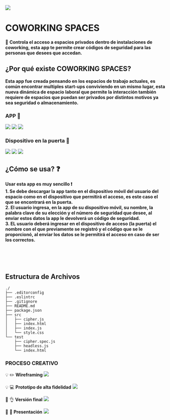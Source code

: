 
![](src/imagesApp/img.gif)


 	
# COWORKING SPACES
:closed_lock_with_key: **Controla el acceso a espacios privados dentro de instalaciones de coworking, esta app te permite crear códigos de seguridad para las personas que desees que accedan.**

## ¿Por qué existe COWORKING SPACES?
**Esta app fue creada pensando en los espacios de trabajo actuales, es común encontrar multiples start-ups conviviendo en un mismo lugar, esta nueva dinámica de espacio laboral que permite la interacción también requiere de espacios que puedan ser privados por distintos motivos ya sea seguridad o almacenamiento.**

### APP :iphone:
![](src/imagesREADME/app1.jpg)
![](src/imagesREADME/app2.png)
![](src/imagesREADME/app3.jpg)

### Dispositivo en la puerta :door:

![](src/imagesREADME/puerta1.png)
![](src/imagesREADME/puerta2.png)
![](src/imagesREADME/puerta3.png)


## ¿Cómo se usa? :question:
**Usar esta app es muy sencillo :exclamation:**
<br>
**1.  Se debe descargar la app tanto en el dispositivo móvil del usuario del espacio como en el dispositivo que permitirá el acceso, es este caso el que se encontrará en la puerta.**
<br>
**2. El usuario ingresa, en la app de su dispositivo móvil, su nombre, la palabra clave de su elección y el número de seguridad que desee, al enviar estos datos la app le devolverá un código de seguridad.**
<br>
**3. EL usuario deberá ingresar en el dispositivo de acceso (la puerta) el nombre con el que previamente se registró y el código que se le proporcionó, al enviar los datos se le permitirá el acceso en caso de ser los correctos.**

<br>
<br>
<br>

 ## Estructura de Archivos
  
  
```text
./
├── .editorconfig
├── .eslintrc
├── .gitignore
├── README.md
├── package.json
├── src
│   ├── cipher.js
│   ├── index.html
│   ├── index.js
│   └── style.css
└── test
    ├── cipher.spec.js
    ├── headless.js
    └── index.html
```
### PROCESO CREATIVO

 :bulb: :pencil2: **Wireframing**
![](src/imagesREADME/wireframe.jpg)

 :bulb: :computer: **Prototipo de alta fidelidad**
![](src/imagesREADME/figma.jpg)

:iphone: :ok_hand: **Versión final**
![](src/imagesREADME/final.jpg)

:mega: :mega: **Presentación** 
![](src/imagesREADME/presentacion.jpg)
